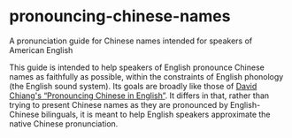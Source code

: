 # pronouncing-chinese-names
A pronunciation guide for Chinese names intended for speakers of American English

This guide is intended to help speakers of English pronounce Chinese names as faithfully as possible, within the constraints of English phonology (the English sound system).
Its goals are broadly like those of [David Chiang's “Pronouncing Chinese in English”](https://github.com/davidweichiang/pronunciation/blob/634787c0d83f2e33a93792f9bbd136660f7dabac/pinyin.md). It differs in that, rather than trying to present Chinese names as they are pronounced by English-Chinese bilinguals, it is meant to help English speakers approximate the native Chinese pronunciation.
